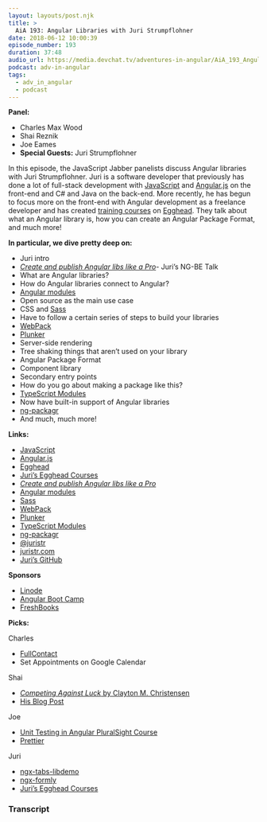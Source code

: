 ```yaml
---
layout: layouts/post.njk
title: >
  AiA 193: Angular Libraries with Juri Strumpflohner
date: 2018-06-12 10:00:39
episode_number: 193
duration: 37:48
audio_url: https://media.devchat.tv/adventures-in-angular/AiA_193_Angular_Libraries_with_Juri_Strumpflohner.mp3
podcast: adv-in-angular
tags:
  - adv_in_angular
  - podcast
---
```


**Panel:**

- Charles Max Wood
- Shai Reznik
- Joe Eames
- **Special Guests:** Juri Strumpflohner

In this episode, the JavaScript Jabber panelists discuss Angular libraries with Juri Strumpflohner. Juri is a software developer that previously has done a lot of full-stack development with [JavaScript](https://www.javascript.com/) and [Angular.js](https://angularjs.org/) on the front-end and C# and Java on the back-end. More recently, he has begun to focus more on the front-end with Angular development as a freelance developer and has created [training courses](https://egghead.io/instructors/juri-strumpflohner) on [Egghead](https://egghead.io/). They talk about what an Angular library is, how you can create an Angular Package Format, and much more!

**In particular, we dive pretty deep on:**

- Juri intro
- [_Create and publish Angular libs like a Pro_](https://www.youtube.com/watch?v=K4YMmwxGKjY)- Juri’s NG-BE Talk
- What are Angular libraries?
- How do Angular libraries connect to Angular?
- [Angular modules](https://angular.io/guide/ngmodules)
- Open source as the main use case
- CSS and [Sass](https://sass-lang.com/)
- Have to follow a certain series of steps to build your libraries
- [WebPack](https://webpack.js.org/)
- [Plunker](https://plnkr.co/)
- Server-side rendering
- Tree shaking things that aren’t used on your library
- Angular Package Format
- Component library
- Secondary entry points
- How do you go about making a package like this?
- [TypeScript Modules](https://www.typescriptlang.org/docs/handbook/modules.html)
- Now have built-in support of Angular libraries
- [ng-packagr](https://spektrakel.de/ng-packagr/#slide=1)
- And much, much more!

**Links:**

- [JavaScript](https://www.javascript.com/)
- [Angular.js](https://angularjs.org/)
- [Egghead](https://egghead.io/)
- [Juri’s Egghead Courses](https://egghead.io/instructors/juri-strumpflohner)
- [_Create and publish Angular libs like a Pro_](https://www.youtube.com/watch?v=K4YMmwxGKjY)
- [Angular modules](https://angular.io/guide/ngmodules)
- [Sass](https://sass-lang.com/)
- [WebPack](https://webpack.js.org/)
- [Plunker](https://plnkr.co/)
- [TypeScript Modules](https://www.typescriptlang.org/docs/handbook/modules.html)
- [ng-packagr](https://spektrakel.de/ng-packagr/#slide=1)
- [@juristr](https://twitter.com/juristr?lang=en)
- [juristr.com](https://juristr.com/)
- [Juri’s GitHub](https://www.google.com/search?q=Juri+Strumpflohner&oq=Juri+Strumpflohner&aqs=chrome..69i57j69i60j69i59l2j69i60j69i61.212j0j4&sourceid=chrome&ie=UTF-8)

**Sponsors**

- [Linode](https://promo.linode.com/adventuresinangular/)
- [Angular Boot Camp](https://angularbootcamp.com/)
- [FreshBooks](https://www.freshbooks.com/invoice?ref=11731&utm_source=pbm&utm_medium=affiliate-program&utm_influencer=419364&utm_campaign=podcast-influencers)

**Picks:**

Charles

- [FullContact](https://www.fullcontact.com/)
- Set Appointments on Google Calendar

Shai

- [_Competing Against Luck_ by Clayton M. Christensen](https://www.amazon.com/Competing-Against-Luck-Innovation-Customer/dp/0062435612)
- [His Blog Post](https://medium.com/@shairez/a-super-ninja-trick-to-learn-rxjss-switchmap-mergemap-concatmap-and-exhaustmap-forever-88e178a75f1b)

Joe

- [Unit Testing in Angular PluralSight Course](https://www.pluralsight.com/courses/unit-testing-angular)
- [Prettier](https://prettier.io/)

Juri

- [ngx-tabs-libdemo](https://github.com/juristr/ngx-tabs-libdemo)
- [ngx-formly](https://github.com/formly-js/ngx-formly)
- [Juri’s Egghead Courses](https://egghead.io/instructors/juri-strumpflohner)

### Transcript

